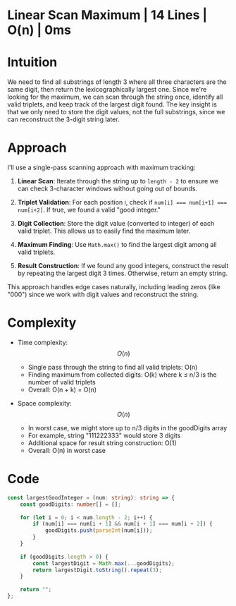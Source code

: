 # Linear Scan Maximum | 14 Lines | O(n) | 0ms

# Intuition
We need to find all substrings of length 3 where all three characters are the same digit, then return the lexicographically largest one. Since we're looking for the maximum, we can scan through the string once, identify all valid triplets, and keep track of the largest digit found. The key insight is that we only need to store the digit values, not the full substrings, since we can reconstruct the 3-digit string later.

# Approach
I'll use a single-pass scanning approach with maximum tracking:

1. **Linear Scan**: Iterate through the string up to `length - 2` to ensure we can check 3-character windows without going out of bounds.

2. **Triplet Validation**: For each position i, check if `num[i] === num[i+1] === num[i+2]`. If true, we found a valid "good integer."

3. **Digit Collection**: Store the digit value (converted to integer) of each valid triplet. This allows us to easily find the maximum later.

4. **Maximum Finding**: Use `Math.max()` to find the largest digit among all valid triplets.

5. **Result Construction**: If we found any good integers, construct the result by repeating the largest digit 3 times. Otherwise, return an empty string.

This approach handles edge cases naturally, including leading zeros (like "000") since we work with digit values and reconstruct the string.

# Complexity
- Time complexity: $$O(n)$$
  - Single pass through the string to find all valid triplets: O(n)
  - Finding maximum from collected digits: O(k) where k ≤ n/3 is the number of valid triplets
  - Overall: O(n + k) = O(n)

- Space complexity: $$O(n)$$
  - In worst case, we might store up to n/3 digits in the goodDigits array
  - For example, string "111222333" would store 3 digits
  - Additional space for result string construction: O(1)
  - Overall: O(n) in worst case

# Code
```typescript []
const largestGoodInteger = (num: string): string => {
    const goodDigits: number[] = [];
    
    for (let i = 0; i < num.length - 2; i++) {
        if (num[i] === num[i + 1] && num[i + 1] === num[i + 2]) {
            goodDigits.push(parseInt(num[i]));
        }
    }
    
    if (goodDigits.length > 0) {
        const largestDigit = Math.max(...goodDigits);
        return largestDigit.toString().repeat(3);
    }
    
    return "";
};
```